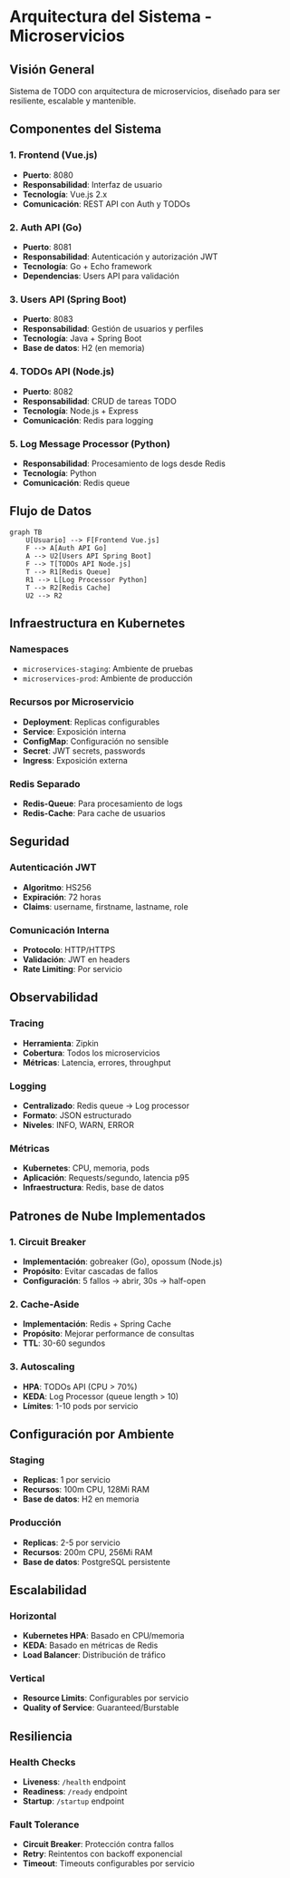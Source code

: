 # Arquitectura del Sistema - Microservicios

## **Visión General**

Sistema de TODO con arquitectura de microservicios, diseñado para ser resiliente, escalable y mantenible.

## **Componentes del Sistema**

### **1. Frontend (Vue.js)**

- **Puerto**: 8080
- **Responsabilidad**: Interfaz de usuario
- **Tecnología**: Vue.js 2.x
- **Comunicación**: REST API con Auth y TODOs

### **2. Auth API (Go)**

- **Puerto**: 8081
- **Responsabilidad**: Autenticación y autorización JWT
- **Tecnología**: Go + Echo framework
- **Dependencias**: Users API para validación

### **3. Users API (Spring Boot)**

- **Puerto**: 8083
- **Responsabilidad**: Gestión de usuarios y perfiles
- **Tecnología**: Java + Spring Boot
- **Base de datos**: H2 (en memoria)

### **4. TODOs API (Node.js)**

- **Puerto**: 8082
- **Responsabilidad**: CRUD de tareas TODO
- **Tecnología**: Node.js + Express
- **Comunicación**: Redis para logging

### **5. Log Message Processor (Python)**

- **Responsabilidad**: Procesamiento de logs desde Redis
- **Tecnología**: Python
- **Comunicación**: Redis queue

## **Flujo de Datos**

```mermaid
graph TB
    U[Usuario] --> F[Frontend Vue.js]
    F --> A[Auth API Go]
    A --> U2[Users API Spring Boot]
    F --> T[TODOs API Node.js]
    T --> R1[Redis Queue]
    R1 --> L[Log Processor Python]
    T --> R2[Redis Cache]
    U2 --> R2
```

## **Infraestructura en Kubernetes**

### **Namespaces**

- `microservices-staging`: Ambiente de pruebas
- `microservices-prod`: Ambiente de producción

### **Recursos por Microservicio**

- **Deployment**: Replicas configurables
- **Service**: Exposición interna
- **ConfigMap**: Configuración no sensible
- **Secret**: JWT secrets, passwords
- **Ingress**: Exposición externa

### **Redis Separado**

- **Redis-Queue**: Para procesamiento de logs
- **Redis-Cache**: Para cache de usuarios

## **Seguridad**

### **Autenticación JWT**

- **Algoritmo**: HS256
- **Expiración**: 72 horas
- **Claims**: username, firstname, lastname, role

### **Comunicación Interna**

- **Protocolo**: HTTP/HTTPS
- **Validación**: JWT en headers
- **Rate Limiting**: Por servicio

## **Observabilidad**

### **Tracing**

- **Herramienta**: Zipkin
- **Cobertura**: Todos los microservicios
- **Métricas**: Latencia, errores, throughput

### **Logging**

- **Centralizado**: Redis queue → Log processor
- **Formato**: JSON estructurado
- **Niveles**: INFO, WARN, ERROR

### **Métricas**

- **Kubernetes**: CPU, memoria, pods
- **Aplicación**: Requests/segundo, latencia p95
- **Infraestructura**: Redis, base de datos

## **Patrones de Nube Implementados**

### **1. Circuit Breaker**

- **Implementación**: gobreaker (Go), opossum (Node.js)
- **Propósito**: Evitar cascadas de fallos
- **Configuración**: 5 fallos → abrir, 30s → half-open

### **2. Cache-Aside**

- **Implementación**: Redis + Spring Cache
- **Propósito**: Mejorar performance de consultas
- **TTL**: 30-60 segundos

### **3. Autoscaling**

- **HPA**: TODOs API (CPU > 70%)
- **KEDA**: Log Processor (queue length > 10)
- **Límites**: 1-10 pods por servicio

## **Configuración por Ambiente**

### **Staging**

- **Replicas**: 1 por servicio
- **Recursos**: 100m CPU, 128Mi RAM
- **Base de datos**: H2 en memoria

### **Producción**

- **Replicas**: 2-5 por servicio
- **Recursos**: 200m CPU, 256Mi RAM
- **Base de datos**: PostgreSQL persistente

## **Escalabilidad**

### **Horizontal**

- **Kubernetes HPA**: Basado en CPU/memoria
- **KEDA**: Basado en métricas de Redis
- **Load Balancer**: Distribución de tráfico

### **Vertical**

- **Resource Limits**: Configurables por servicio
- **Quality of Service**: Guaranteed/Burstable

## **Resiliencia**

### **Health Checks**

- **Liveness**: `/health` endpoint
- **Readiness**: `/ready` endpoint
- **Startup**: `/startup` endpoint

### **Fault Tolerance**

- **Circuit Breaker**: Protección contra fallos
- **Retry**: Reintentos con backoff exponencial
- **Timeout**: Timeouts configurables por servicio
